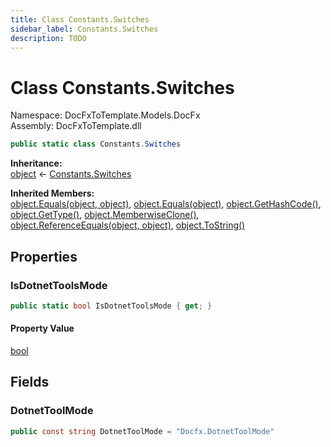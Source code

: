 ```yaml
---
title: Class Constants.Switches
sidebar_label: Constants.Switches
description: TODO
---
```


# Class Constants.Switches
Namespace: DocFxToTemplate.Models.DocFx   
Assembly: DocFxToTemplate.dll
    
   

```csharp title="T:\Projekty\DocFxToTemplate\src\DocFxToTemplate\Models\DocFx\Constants.cs#148" 
public static class Constants.Switches
```

**Inheritance:**   
[object](https://learn.microsoft.com/dotnet/api/system.object) &lt;- 
[Constants.Switches](../DocFxToTemplate.Models.DocFx/Constants.Switches)   

**Inherited Members:**   
[object.Equals(object, object)](https://learn.microsoft.com/dotnet/api/system.object.equals#system-object-equals(system-object-system-object)), [object.Equals(object)](https://learn.microsoft.com/dotnet/api/system.object.equals#system-object-equals(system-object)), [object.GetHashCode()](https://learn.microsoft.com/dotnet/api/system.object.gethashcode), [object.GetType()](https://learn.microsoft.com/dotnet/api/system.object.gettype), [object.MemberwiseClone()](https://learn.microsoft.com/dotnet/api/system.object.memberwiseclone), [object.ReferenceEquals(object, object)](https://learn.microsoft.com/dotnet/api/system.object.referenceequals), [object.ToString()](https://learn.microsoft.com/dotnet/api/system.object.tostring)   

   

## Properties
### IsDotnetToolsMode
   
            
```csharp title="T:\Projekty\DocFxToTemplate\src\DocFxToTemplate\Models\DocFx\Constants.cs#152"
public static bool IsDotnetToolsMode { get; }
```   

#### Property Value
[bool](https://learn.microsoft.com/dotnet/api/system.boolean)   
   
   

## Fields
### DotnetToolMode
   
```csharp title="T:\Projekty\DocFxToTemplate\src\DocFxToTemplate\Models\DocFx\Constants.cs#150"
public const string DotnetToolMode = "Docfx.DotnetToolMode"
```
   

   

   

   

   